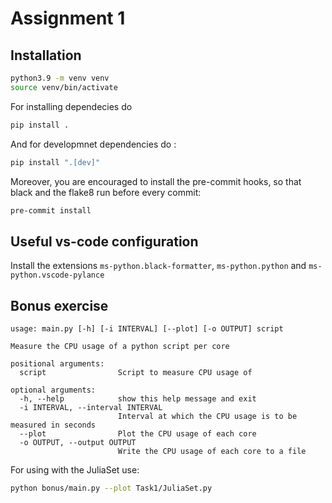 # Assignment 1

## Installation
```bash
python3.9 -m venv venv  
source venv/bin/activate
```

For installing dependecies do 

```bash
pip install .
```

And for developmnet dependencies do :
```bash
pip install ".[dev]"
```

Moreover, you are encouraged to install the pre-commit hooks, so that black and the flake8 run before every commit:
```bash
pre-commit install
```

## Useful vs-code configuration
Install the extensions `ms-python.black-formatter`, `ms-python.python` and `ms-python.vscode-pylance`



## Bonus exercise
```
usage: main.py [-h] [-i INTERVAL] [--plot] [-o OUTPUT] script

Measure the CPU usage of a python script per core

positional arguments:
  script                Script to measure CPU usage of

optional arguments:
  -h, --help            show this help message and exit
  -i INTERVAL, --interval INTERVAL
                        Interval at which the CPU usage is to be measured in seconds
  --plot                Plot the CPU usage of each core
  -o OUTPUT, --output OUTPUT
                        Write the CPU usage of each core to a file
```

For using with the JuliaSet use:
```bash
python bonus/main.py --plot Task1/JuliaSet.py
```
